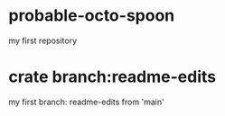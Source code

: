 # probable-octo-spoon
my first repository
# crate branch:readme-edits
my first branch: readme-edits from 'main'
